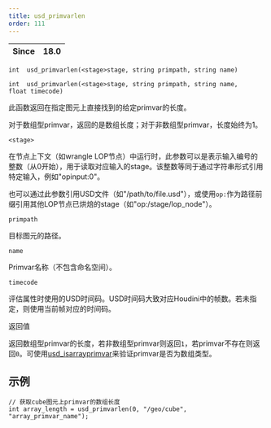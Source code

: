 ```yaml
---
title: usd_primvarlen
order: 111
---
```

| Since | 18.0 |
| --- | --- |

`int  usd_primvarlen(<stage>stage, string primpath, string name)`

`int  usd_primvarlen(<stage>stage, string primpath, string name, float timecode)`

此函数返回在指定图元上直接找到的给定primvar的长度。

对于数组型primvar，返回的是数组长度；对于非数组型primvar，长度始终为1。

`<stage>`

在节点上下文（如wrangle LOP节点）中运行时，此参数可以是表示输入编号的整数（从0开始），用于读取对应输入的stage。该整数等同于通过字符串形式引用特定输入，例如"opinput:0"。

也可以通过此参数引用USD文件（如"/path/to/file.usd"），或使用`op:`作为路径前缀引用其他LOP节点已烘焙的stage（如"op:/stage/lop_node"）。

`primpath`

目标图元的路径。

`name`

Primvar名称（不包含命名空间）。

`timecode`

评估属性时使用的USD时间码。USD时间码大致对应Houdini中的帧数。若未指定，则使用当前帧对应的时间码。

返回值

返回数组型primvar的长度，若非数组型primvar则返回`1`，若primvar不存在则返回`0`。可使用[usd_isarrayprimvar](/zh-cn/houdini-vex/usd/usd_isarrayprimvar "检查USD图元上是否存在数组型primvar。")来验证primvar是否为数组类型。

## 示例

```vex
// 获取cube图元上primvar的数组长度
int array_length = usd_primvarlen(0, "/geo/cube", "array_primvar_name");

```
